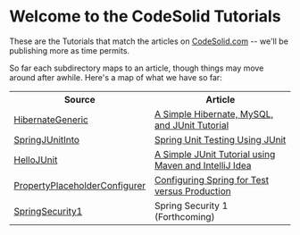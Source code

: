 Welcome to the CodeSolid Tutorials
=========

These are the Tutorials that match the articles on <a href="http://www.codesolid.com">CodeSolid.com</a> -- we'll be publishing more as time permits.

So far each subdirectory maps to an article, though things may move around after awhile.  Here's a map of what we have so far:

<table>
<tr><th>Source</th><th>Article</th></tr>
<tr>
	<td><a href="https://github.com/CodeSolid/tutorials/tree/master/HibernateGeneric">HibernateGeneric</a></td>
	<td><a href="http://www.particlewave.com/2013/05/22/a-simple-hibernate-mysql-and-junit-tutorial/">A Simple Hibernate, MySQL, and JUnit Tutorial</a></td>
</tr>
<tr>	
	<td><a href="https://github.com/CodeSolid/tutorials/tree/master/SpringJUnitIntro">SpringJUnitInto</a></td>
	<td><a href="http://www.particlewave.com/2013/05/16/spring-unit-testing-using-junit/">Spring Unit Testing Using JUnit</a></td>
</td>
</tr>

<tr>
	<td><a href="https://github.com/CodeSolid/tutorials/tree/master/HelloJUnit">HelloJUnit</a></a></td>
	<td><a href="http://www.particlewave.com/2013/05/11/a-simple-junit-tutorial-using-maven-and-intellij-idea/">A Simple JUnit Tutorial using Maven and IntelliJ Idea</a></td>
</tr>
<tr>
	<td><a href="https://github.com/CodeSolid/tutorials/tree/master/PropertyPlaceholderConfigurer">PropertyPlaceholderConfigurer</a></a></td>
	<td><a href="http://www.particlewave.com/2013/06/01/configuring-spring-for-test-versus-production/">Configuring Spring for Test versus Production</a></td>
</tr>
<tr>
	<td><a href="https://github.com/CodeSolid/tutorials/tree/master/SpringSecurity1">SpringSecurity1</a></a></td>
	<td>Spring Security 1 (Forthcoming)</td>
</tr>
</table>
